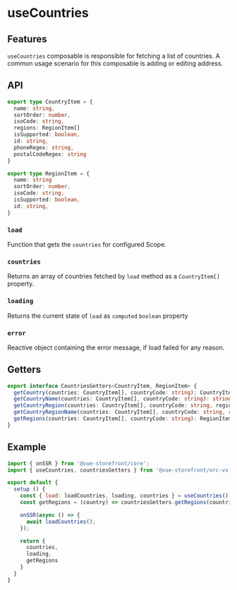 # useCountries

## Features
`useCountries` composable is responsible for fetching a list of countries. A common usage scenario for this composable is adding or editing address.

## API
```typescript
export type CountryItem = {
  name: string,
  sortOrder: number,
  isoCode: string,
  regions: RegionItem[]
  isSupported: boolean,
  id: string,
  phoneRegex: string,
  postalCodeRegex: string
}

export type RegionItem = {
  name: string
  sortOrder: number,
  isoCode: string,
  isSupported: boolean,
  id: string,
}
```

### `load`
Function that gets the `countries` for configured Scope.

### `countries`
Returns an array of countries fetched by `load` method as a `CountryItem[]` property.

### `loading`
Returns the current state of `load` as `computed` `boolean` property

### `error`
Reactive object containing the error message, if load failed for any reason.

## Getters
````typescript
export interface CountriesGetters<CountryItem, RegionItem> {
  getCountry(countries: CountryItem[], countryCode: string): CountryItem;
  getCountryName(countries: CountryItem[], countryCode: string): string;
  getCountryRegion(countries: CountryItem[], countryCode: string, regionCode: string): RegionItem;
  getCountryRegionName(countries: CountryItem[], countryCode: string, regionCode: string): string;
  getRegions(countries: CountryItem[], countryCode: string): RegionItem[]; 
}
````
## Example

```javascript
import { onSSR } from '@vue-storefront/core';
import { useCountries, countriesGetters } from '@vue-storefront/orc-vsf';

export default {
  setup () {
    const { load: loadCountries, loading, countries } = useCountries();
    const getRegions = (country) => countriesGetters.getRegions(countries.value, country);

    onSSR(async () => {
      await loadCountries();
    });

    return {
      countries,
      loading,
      getRegions
    }
  }
}
```
